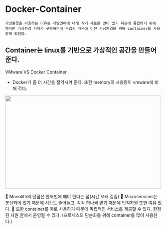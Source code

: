 # Docker-Container

```
가상환경을 사용하는 이유는 개발언어에 대해 각기 새로운 면이 있기 때문에 통합하기 위해
하지만 가상환경 자체가 구동하는데 무겁기 때문에 이런 가상환경을 위해 container를 사용하게 되었다.
```

## Container는 linux를 기반으로 가상적인 공간을 만들어 준다.
VMware VS Docker Container   
- Docker가 좀 더 시간을 절약시켜 준다. 또한 memory의 사용량이 vmware에 비해 적다.

<img src="C:/Users/jiyoung/Downloads/1.png" width="500" height="300">

 
	Monolith의 단점은 한꺼번에 해야 한다는 점(시간 오래 걸림)
	Microservices는 분산되어 있기 때문에 시간도 줄어들고, 각각 하나씩 맡기 때문에 인적자원 또한 여유 있다.
	또한 container를 따로 사용하기 때문에 독립적인 서비스를 제공할 수 있다. 한정된 자원 안에서 운영될 수 있다. (프로세스의 단순화를 위해 container를 많이 사용한다.)



